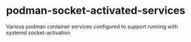 # podman-socket-activated-services
Various podman container services configured to support running with systemd socket-activation
